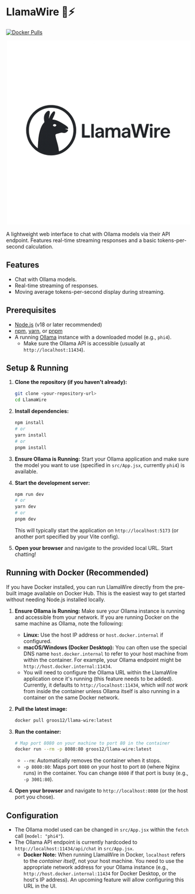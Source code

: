 # LlamaWire 🦙⚡️

[![Docker Pulls](https://img.shields.io/docker/pulls/groos12/llama-wire.svg)](https://hub.docker.com/r/groos12/llama-wire)

<p align="center"><img src="public/dark-logo.png" alt="LlamaWire Logo" width="500"></p>

A lightweight web interface to chat with Ollama models via their API endpoint. Features real-time streaming responses and a basic tokens-per-second calculation.

## Features

*   Chat with Ollama models.
*   Real-time streaming of responses.
*   Moving average tokens-per-second display during streaming.

## Prerequisites

*   [Node.js](https://nodejs.org/) (v18 or later recommended)
*   [npm](https://www.npmjs.com/), [yarn](https://yarnpkg.com/), or [pnpm](https://pnpm.io/)
*   A running [Ollama](https://ollama.com/) instance with a downloaded model (e.g., `phi4`).
    *   Make sure the Ollama API is accessible (usually at `http://localhost:11434`).

## Setup & Running

1.  **Clone the repository (if you haven't already):**
    ```bash
    git clone <your-repository-url>
    cd LlamaWire
    ```

2.  **Install dependencies:**
    ```bash
    npm install
    # or
    yarn install
    # or
    pnpm install
    ```

3.  **Ensure Ollama is Running:**
    Start your Ollama application and make sure the model you want to use (specified in `src/App.jsx`, currently `phi4`) is available.

4.  **Start the development server:**
    ```bash
    npm run dev
    # or
    yarn dev
    # or
    pnpm dev
    ```
    This will typically start the application on `http://localhost:5173` (or another port specified by your Vite config).

5.  **Open your browser** and navigate to the provided local URL. Start chatting!

## Running with Docker (Recommended)

If you have Docker installed, you can run LlamaWire directly from the pre-built image available on Docker Hub. This is the easiest way to get started without needing Node.js installed locally.

1.  **Ensure Ollama is Running:**
    Make sure your Ollama instance is running and accessible from your network. If you are running Docker on the same machine as Ollama, note the following:
    *   **Linux:** Use the host IP address or `host.docker.internal` if configured.
    *   **macOS/Windows (Docker Desktop):** You can often use the special DNS name `host.docker.internal` to refer to your host machine from within the container. For example, your Ollama endpoint might be `http://host.docker.internal:11434`.
    *   You will need to configure the Ollama URL within the LlamaWire application once it's running (this feature needs to be added). Currently, it defaults to `http://localhost:11434`, which *will not work* from inside the container unless Ollama itself is also running in a container on the same Docker network.

2.  **Pull the latest image:**
    ```bash
    docker pull groos12/llama-wire:latest
    ```

3.  **Run the container:**
    ```bash
    # Map port 8080 on your machine to port 80 in the container
    docker run --rm -p 8080:80 groos12/llama-wire:latest
    ```
    *   `--rm`: Automatically removes the container when it stops.
    *   `-p 8080:80`: Maps port `8080` on your host to port `80` (where Nginx runs) in the container. You can change `8080` if that port is busy (e.g., `-p 3001:80`).

4.  **Open your browser** and navigate to `http://localhost:8080` (or the host port you chose).

## Configuration

*   The Ollama model used can be changed in `src/App.jsx` within the `fetch` call (`model: "phi4"`).
*   The Ollama API endpoint is currently hardcoded to `http://localhost:11434/api/chat` in `src/App.jsx`.
    *   **Docker Note:** When running LlamaWire in Docker, `localhost` refers to the *container itself*, not your host machine. You need to use the appropriate network address for your Ollama instance (e.g., `http://host.docker.internal:11434` for Docker Desktop, or the host's IP address). An upcoming feature will allow configuring this URL in the UI.
